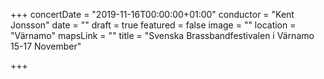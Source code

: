 +++
concertDate = "2019-11-16T00:00:00+01:00"
conductor = "Kent Jonsson"
date = ""
draft = true
featured = false
image = ""
location = "Värnamo"
mapsLink = ""
title = "Svenska Brassbandfestivalen i Värnamo 15-17 November"

+++
